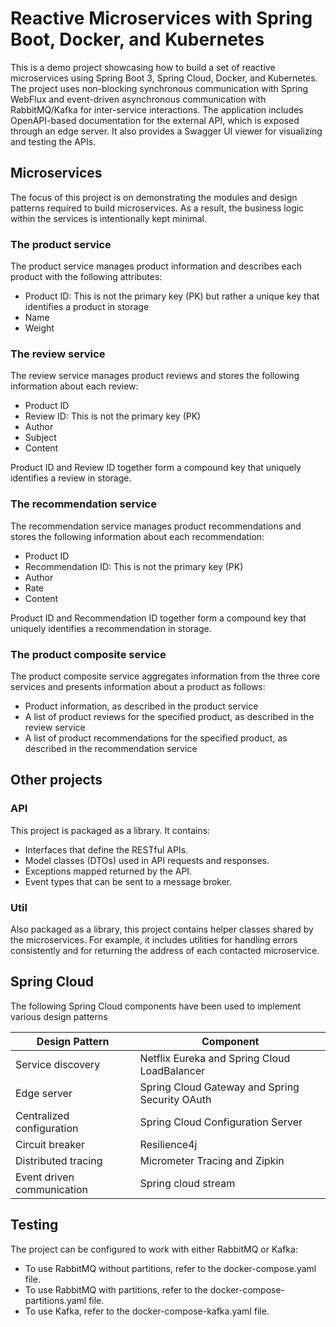 # Reactive Microservices with Spring Boot, Docker, and Kubernetes

This is a demo project showcasing how to build a set of reactive microservices using Spring Boot 3, Spring Cloud, 
Docker, and Kubernetes. 
The project uses non-blocking synchronous communication with Spring WebFlux and event-driven asynchronous communication
with RabbitMQ/Kafka for inter-service interactions.
The application includes OpenAPI-based documentation for the external API, which is exposed through an edge server. 
It also provides a Swagger UI viewer for visualizing and testing the APIs.

## Microservices
The focus of this project is on demonstrating the modules and design patterns required to build microservices. 
As a result, the business logic within the services is intentionally kept minimal.

### The product service
The product service manages product information and describes each product with the following
attributes:
- Product ID: This is not the primary key (PK) but rather a unique key that identifies a product in storage
- Name
- Weight

### The review service
The review service manages product reviews and stores the following information about each 
review:
- Product ID
- Review ID: This is not the primary key (PK)
- Author
- Subject
- Content

Product ID and Review ID together form a compound key that uniquely identifies a review in storage.

### The recommendation service
The recommendation service manages product recommendations and stores the following information
about each recommendation:
- Product ID
- Recommendation ID: This is not the primary key (PK)
- Author
- Rate
- Content

Product ID and Recommendation ID together form a compound key that uniquely identifies a recommendation in storage.

### The product composite service
The product composite service aggregates information from the three core services and presents
information about a product as follows:
- Product information, as described in the product service
- A list of product reviews for the specified product, as described in the review service
- A list of product recommendations for the specified product, as described in the recommendation
  service

## Other projects
### API
This project is packaged as a library. It contains:
- Interfaces that define the RESTful APIs.
- Model classes (DTOs) used in API requests and responses.
- Exceptions mapped returned by the API.
- Event types that can be sent to a message broker.

### Util
Also packaged as a library, this project contains helper classes shared by the microservices. For example, it includes 
utilities for handling errors consistently and for returning the address of each contacted microservice.

## Spring Cloud
The following Spring Cloud components have been used to implement various design patterns

| Design Pattern             | Component                                      |
|----------------------------|------------------------------------------------|
| Service discovery          | Netflix Eureka and Spring Cloud LoadBalancer   |
| Edge server                | Spring Cloud Gateway and Spring Security OAuth |
| Centralized configuration  | Spring Cloud Configuration Server              |
| Circuit breaker            | Resilience4j                                   |
| Distributed tracing        | Micrometer Tracing and Zipkin                  |
| Event driven communication | Spring cloud stream                            |


## Testing
The project can be configured to work with either RabbitMQ or Kafka:
- To use RabbitMQ without partitions, refer to the docker-compose.yaml file.
- To use RabbitMQ with partitions, refer to the docker-compose-partitions.yaml file.
- To use Kafka, refer to the docker-compose-kafka.yaml file.

